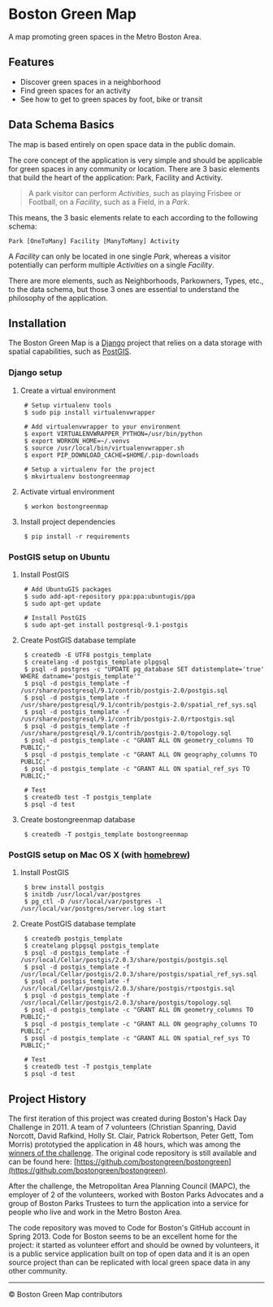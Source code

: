 # Boston Green Map

A map promoting green spaces in the Metro Boston Area.

## Features

* Discover green spaces in a neighborhood
* Find green spaces for an activity
* See how to get to green spaces by foot, bike or transit

## Data Schema Basics

The map is based entirely on open space data in the public domain.

The core concept of the application is very simple and should be applicable for green spaces in any community or location. There are 3 basic elements that build the heart of the application: Park, Facility and Activity.

> A park visitor can perform *Activities*, such as playing Frisbee or Football, on a *Facility*, such as a Field, in a *Park*. 

This means, the 3 basic elements relate to each according to the following schema:

    Park [OneToMany] Facility [ManyToMany] Activity

A *Facility* can only be located in one single *Park*, whereas a visitor potentially can perform multiple *Activities* on a single *Facility*.

There are more elements, such as Neighborhoods, Parkowners, Types, etc., to the data schema, but those 3 ones are essential to understand the philosophy of the application.

## Installation

The Boston Green Map is a [Django](https://www.djangoproject.com/) project that relies on a data storage with spatial capabilities, such as [PostGIS](http://postgis.net/).

### Django setup

1. Create a virtual environment 

        # Setup virtualenv tools
        $ sudo pip install virtualenvwrapper

        # Add virtualenvwrapper to your environment
        $ export VIRTUALENVWRAPPER_PYTHON=/usr/bin/python
        $ export WORKON_HOME=~/.venvs
        $ source /usr/local/bin/virtualenvwrapper.sh
        $ export PIP_DOWNLOAD_CACHE=$HOME/.pip-downloads

        # Setup a virtualenv for the project
        $ mkvirtualenv bostongreenmap

2. Activate virtual environment

        $ workon bostongreenmap

3. Install project dependencies

        $ pip install -r requirements

### PostGIS setup on Ubuntu

1. Install PostGIS

        # Add UbuntuGIS packages
        $ sudo add-apt-repository ppa:ppa:ubuntugis/ppa
        $ sudo apt-get update

        # Install PostGIS
        $ sudo apt-get install postgresql-9.1-postgis

2. Create PostGIS database template

        $ createdb -E UTF8 postgis_template
        $ createlang -d postgis_template plpgsql
        $ psql -d postgres -c "UPDATE pg_database SET datistemplate='true' WHERE datname='postgis_template'"
        $ psql -d postgis_template -f /usr/share/postgresql/9.1/contrib/postgis-2.0/postgis.sql
        $ psql -d postgis_template -f /usr/share/postgresql/9.1/contrib/postgis-2.0/spatial_ref_sys.sql
        $ psql -d postgis_template -f /usr/share/postgresql/9.1/contrib/postgis-2.0/rtpostgis.sql
        $ psql -d postgis_template -f /usr/share/postgresql/9.1/contrib/postgis-2.0/topology.sql
        $ psql -d postgis_template -c "GRANT ALL ON geometry_columns TO PUBLIC;"
        $ psql -d postgis_template -c "GRANT ALL ON geography_columns TO PUBLIC;"
        $ psql -d postgis_template -c "GRANT ALL ON spatial_ref_sys TO PUBLIC;"

        # Test
        $ createdb test -T postgis_template
        $ psql -d test

3. Create bostongreenmap database

        $ createdb -T postgis_template bostongreenmap

### PostGIS setup on Mac OS X (with [homebrew](http://mxcl.github.com/homebrew/))

1. Install PostGIS
 
        $ brew install postgis
        $ initdb /usr/local/var/postgres
        $ pg_ctl -D /usr/local/var/postgres -l /usr/local/var/postgres/server.log start
 
2. Create PostGIS database template
 
        $ createdb postgis_template
        $ createlang plpgsql postgis_template
        $ psql -d postgis_template -f /usr/local/Cellar/postgis/2.0.3/share/postgis/postgis.sql
        $ psql -d postgis_template -f /usr/local/Cellar/postgis/2.0.3/share/postgis/spatial_ref_sys.sql
        $ psql -d postgis_template -f /usr/local/Cellar/postgis/2.0.3/share/postgis/rtpostgis.sql
        $ psql -d postgis_template -f /usr/local/Cellar/postgis/2.0.3/share/postgis/topology.sql
        $ psql -d postgis_template -c "GRANT ALL ON geometry_columns TO PUBLIC;"
        $ psql -d postgis_template -c "GRANT ALL ON geography_columns TO PUBLIC;"
        $ psql -d postgis_template -c "GRANT ALL ON spatial_ref_sys TO PUBLIC;"

        # Test
        $ createdb test -T postgis_template
        $ psql -d test

## Project History

The first iteration of this project was created during Boston's Hack Day Challenge in 2011. A team of 7 volunteers (Christian Spanring, David Norcott, David Rafkind, Holly St. Clair, Patrick Robertson, Peter Gett, Tom Morris) prototyped the application in 48 hours, which was among the [winners of the challenge](http://www.boston.com/business/technology/innoeco/2011/02/winners_of_the_first-ever_bost.html). The original code repository is still available and can be found here: [https://github.com/bostongreen/bostongreen](https://github.com/bostongreen/bostongreen).

After the challenge, the Metropolitan Area Planning Council (MAPC), the employer of 2 of the volunteers, worked with Boston Parks Advocates and a group of Boston Parks Trustees to turn the application into a service for people who live and work in the Metro Boston Area. 

The code repository was moved to Code for Boston's GitHub account in Spring 2013. Code for Boston seems to be an excellent home for the project: it started as volunteer effort and should be owned by volunteers, it is a public service application built on top of open data and it is an open source project than can be replicated with local green space data in any other community.

---

© Boston Green Map contributors
